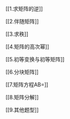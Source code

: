 
[[1.求矩阵的逆]]

[[2.伴随矩阵]]

[[3.求秩]]

[[4.矩阵的高次幂]]

[[5.初等变换与初等矩阵]]

[[6.分块矩阵]] 

[[7.矩阵方程AB=]]

[[8.矩阵分解]]

[[9.其他题型]]